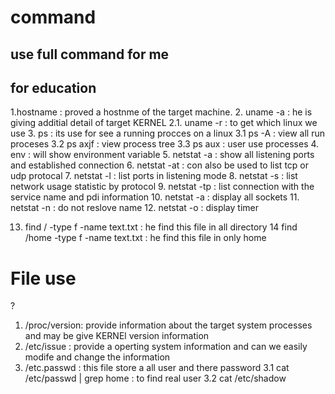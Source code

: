  

# command 
## use full command for me 
## for education 

1.hostname : proved a hostnme of the target machine.
2. uname -a : he is giving additial detail of target KERNEL
2.1. uname -r : to get which linux we use
3. ps : its use for see a running procces on a linux
3.1 ps -A : view all run proceses
3.2 ps axjf : view process tree
3.3 ps aux : user use processes
4. env : will show environment variable
5. netstat -a : show all listening ports and established connection
6. netstat -at : con also be used  to list tcp or udp protocal
7. netstat -l : list ports in listening mode
8. netstat -s : list network usage statistic by protocol
9. netstat -tp : list connection with the service name and pdi information
10. netstat -a : display all sockets
11. netstat -n : do not reslove name
12. netstat -o : display timer

13. find / -type f -name text.txt : he find this file in all directory 
14 find /home -type f -name text.txt : he find this file in only home  




 # File use
?
1. /proc/version: provide information about the target system processes and may be give KERNEl version information
2. /etc/issue : provide a operting system information and can we easily modife and change the information
3. /etc.passwd : this file store a all user and there password
3.1 cat /etc/passwd | grep home : to find real user 
3.2 cat /etc/shadow
